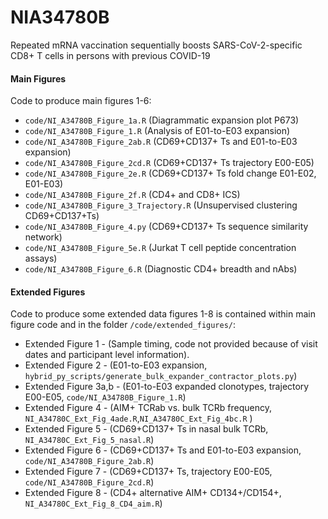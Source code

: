 # NIA34780B

Repeated mRNA vaccination sequentially boosts SARS-CoV-2-specific CD8+ T cells in persons with previous COVID-19

#### Main Figures 

Code to produce main figures 1-6:

* `code/NI_A34780B_Figure_1a.R`  (Diagrammatic expansion plot P673)
* `code/NI_A34780B_Figure_1.R`   (Analysis of E01-to-E03 expansion)
* `code/NI_A34780B_Figure_2ab.R` (CD69+CD137+ Ts and E01-to-E03 expansion)
* `code/NI_A34780B_Figure_2cd.R` (CD69+CD137+ Ts trajectory E00-E05)
* `code/NI_A34780B_Figure_2e.R`  (CD69+CD137+ Ts fold change E01-E02, E01-E03)
* `code/NI_A34780B_Figure_2f.R`  (CD4+ and CD8+ ICS)
* `code/NI_A34780B_Figure_3_Trajectory.R` (Unsupervised clustering CD69+CD137+Ts)
* `code/NI_A34780B_Figure_4.py`  (CD69+CD137+ Ts sequence similarity network)
* `code/NI_A34780B_Figure_5e.R`  (Jurkat T cell peptide concentration assays)
* `code/NI_A34780B_Figure_6.R`   (Diagnostic CD4+ breadth and nAbs)

#### Extended Figures

Code to produce some extended data figures 1-8 is 
contained within main figure code and in the folder 
`/code/extended_figures/`:

* Extended Figure 1    - (Sample timing, code not provided because of visit dates and participant level information).
* Extended Figure 2    - (E01-to-E03 expansion, `hybrid_py_scripts/generate_bulk_expander_contractor_plots.py`)
* Extended Figure 3a,b - (E01-to-E03 expanded clonotypes, trajectory E00-E05, `code/NI_A34780B_Figure_1.R`)
* Extended Figure 4    - (AIM+ TCRab vs. bulk TCRb frequency, `NI_A34780C_Ext_Fig_4ade.R`,`NI_A34780C_Ext_Fig_4bc.R` )
* Extended Figure 5    - (CD69+CD137+ Ts in nasal bulk TCRb, `NI_A34780C_Ext_Fig_5_nasal.R`)
* Extended Figure 6    - (CD69+CD137+ Ts and E01-to-E03 expansion, `code/NI_A34780B_Figure_2ab.R`)
* Extended Figure 7    - (CD69+CD137+ Ts, trajectory E00-E05, `code/NI_A34780B_Figure_2cd.R`)
* Extended Figure 8    - (CD4+ alternative AIM+ CD134+/CD154+, `NI_A34780C_Ext_Fig_8_CD4_aim.R`)
